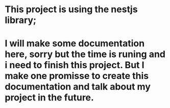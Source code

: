 # This project is using the nestjs library;
# I will make some documentation here, sorry but the time is runing and i need to finish this project. But I make one promisse to create this documentation and talk about my project in the future.